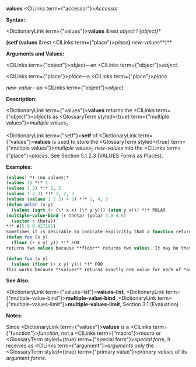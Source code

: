 **values** <ClLinks  term={"accessor"}><i>Accessor</i></ClLinks> 



**Syntax:** 



<DictionaryLink  term={"values"}><b>values</b></DictionaryLink> &amp;rest *object ! \{object\}*\* 



**(setf (values** &amp;rest <ClLinks  term={"place"}><i>place</i></ClLinks>**)** *new-values***)** 



**Arguments and Values:** 



<ClLinks  term={"object"}><i>object</i></ClLinks>—an <ClLinks  term={"object"}><i>object</i></ClLinks>. 



<ClLinks  term={"place"}><i>place</i></ClLinks>—a <ClLinks  term={"place"}><i>place</i></ClLinks>. 



*new-value*—an <ClLinks  term={"object"}><i>object</i></ClLinks>. 



**Description:** 



<DictionaryLink  term={"values"}><b>values</b></DictionaryLink> returns the <ClLinks  term={"object"}><i>objects</i></ClLinks> as <GlossaryTerm styled={true} term={"multiple values"}><i>multiple values</i></GlossaryTerm><sub>2</sub>. 



<DictionaryLink  term={"setf"}><b>setf</b></DictionaryLink> of <DictionaryLink  term={"values"}><b>values</b></DictionaryLink> is used to store the <GlossaryTerm styled={true} term={"multiple values"}><i>multiple values</i></GlossaryTerm><sub>2</sub> *new-values* into the <ClLinks  term={"place"}><i>places</i></ClLinks>. See Section 5.1.2.3 (VALUES Forms as Places). 



**Examples:**
```lisp
(values) *! ⟨no values⟩* 
(values 1) *!* 1 
(values 1 2) *!* 1, 2 
(values 1 2 3) *!* 1, 2, 3 
(values (values 1 2 3) 4 5) *!* 1, 4, 5 
(defun polar (x y) 
  (values (sqrt (+ (\* x x) (\* y y))) (atan y x))) *!* POLAR 
(multiple-value-bind (r theta) (polar 3.0 4.0) 
  (vector r theta)) 
*!* #(5.0 0.927295) 
Sometimes it is desirable to indicate explicitly that a function returns exactly one value. For example, the function 
(defun foo (x y) 
  (floor (+ x y) y)) *!* FOO 
returns two values because **floor** returns two values. It may be that the second value makes no sense, or that for eciency reasons it is desired not to compute the second value. **values** is the standard idiom for indicating that only one value is to be returned: 

(defun foo (x y) 
  (values (floor (+ x y) y))) *!* FOO 
This works because **values** returns exactly one value for each of *args*; as for any function call, if any of *args* produces more than one value, all but the first are discarded. 
```
**See Also:** 



<DictionaryLink  term={"values-list"}><b>values-list</b></DictionaryLink>, <DictionaryLink  term={"multiple-value-bind"}><b>multiple-value-bind</b></DictionaryLink>, <DictionaryLink  term={"multiple-values-limit"}><b>multiple-values-limit</b></DictionaryLink>, Section 3.1 (Evaluation) 



**Notes:** 



Since <DictionaryLink  term={"values"}><b>values</b></DictionaryLink> is a <ClLinks  term={"function"}><i>function</i></ClLinks>, not a <ClLinks  term={"macro"}><i>macro</i></ClLinks> or <GlossaryTerm styled={true} term={"special form"}><i>special form</i></GlossaryTerm>, it receives as <ClLinks  term={"argument"}><i>arguments</i></ClLinks> only the <GlossaryTerm styled={true} term={"primary value"}><i>primary values</i></GlossaryTerm> of its *argument forms*. 



